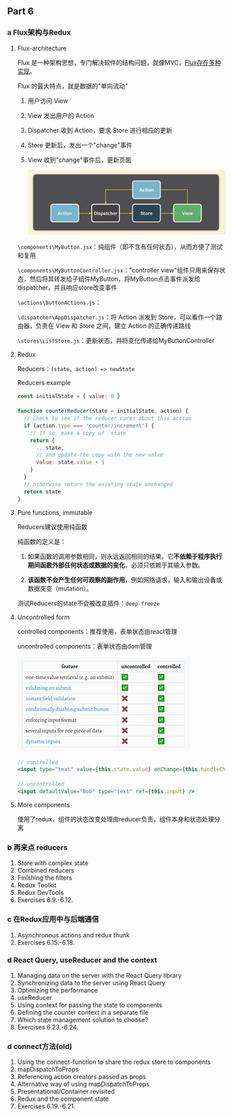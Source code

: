 ## Part 6

### a Flux架构与Redux

1. Flux-architecture

   Flux 是一种架构思想，专门解决软件的结构问题，就像MVC，[Flux存在多种实现](https://github.com/voronianski/flux-comparison)。

   Flux 的最大特点，就是数据的"单向流动"

   1. 用户访问 View

   2. View 发出用户的 Action

   3. Dispatcher 收到 Action，要求 Store 进行相应的更新

   4. Store 更新后，发出一个"change"事件

   5. View 收到"change"事件后，更新页面

      <img src="../../assets/image-20230320144748799.png" alt="image-20230320144748799" style="zoom:67%;" />

   `\components\MyButton.jsx`：纯组件（即不含有任何状态），从而方便了测试和复用

   `\components\MyButtonController.jsx`："controller view"组件只用来保存状态，然后将其转发给子组件MyButton，将MyButton点击事件派发给dispatcher，并且响应store改变事件

   `\actions\ButtonActions.js`：

   `\dispatcher\AppDispatcher.js`：将 Action 派发到 Store，可以看作一个路由器，负责在 View 和 Store 之间，建立 Action 的正确传递路线

   `\stores\ListStore.js`：更新状态，并将变化传递给MyButtonController

2. Redux

   Reducers：`(state, action) => newState`

   Reducers example

   ```js
   const initialState = { value: 0 }
   
   function counterReducer(state = initialState, action) {
     // Check to see if the reducer cares about this action
     if (action.type === 'counter/increment') {
       // If so, make a copy of `state`
       return {
         ...state,
         // and update the copy with the new value
         value: state.value + 1
       }
     }
     // otherwise return the existing state unchanged
     return state
   }
   ```

3. Pure functions, immutable

   Reducers建议使用纯函数

   纯函数的定义是：

   1.   如果函数的调用参数相同，则永远返回相同的结果。它**不依赖于程序执行期间函数外部任何状态或数据的变化**，必须只依赖于其输入参数。

   2.   **该函数不会产生任何可观察的副作用**，例如网络请求，输入和输出设备或数据突变（mutation）。

   测试Reducers的state不会被改变插件：`deep-freeze`

4. Uncontrolled form

   controlled components：推荐使用，表单状态由react管理

   uncontrolled components：表单状态由dom管理

   <img src="../../assets/image-20230321111214113.png" alt="image-20230321111214113" style="zoom:50%;" />

   ```jsx
   // controlled 
   <input type="text" value={this.state.value} onChange={this.handleChange} />
   
   // uncontrolled 
   <input defaultValue="Bob" type="text" ref={this.input} />
   ```

5. More components

   使用了redux，组件的状态改变处理由reducer负责，组件本身和状态处理分离

### b 再来点 reducers

1. Store with complex state
2. Combined reducers
3. Finishing the filters
4. Redux Toolkit
5. Redux DevTools
6. Exercises 6.9.-6.12.

### c 在Redux应用中与后端通信

1. Asynchronous actions and redux thunk
2. Exercises 6.15.-6.18.

### d React Query, useReducer and the context

1. Managing data on the server with the React Query library
2. Synchronizing data to the server using React Query
3. Optimizing the performance
4. useReducer
5. Using context for passing the state to components
6. Defining the counter context in a separate file
7. Which state management solution to choose?
8. Exercises 6.23.-6.24.

### d connect方法(old)

1. Using the connect-function to share the redux store to components
2. mapDispatchToProps
3. Referencing action creators passed as props
4. Alternative way of using mapDispatchToProps
5. Presentational/Container revisited
6. Redux and the component state
7. Exercises 6.19.-6.21.